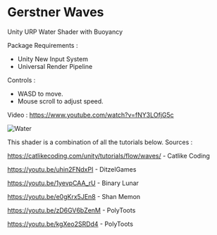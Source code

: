 # Gerstner Waves
Unity URP Water Shader with Buoyancy

Package Requirements :
- Unity New Input System
- Universal Render Pipeline

Controls :
- WASD to move.
- Mouse scroll to adjust speed.

Video : https://www.youtube.com/watch?v=fNY3LOfjG5c

![Water](https://user-images.githubusercontent.com/91436084/156456698-376d9f65-9bef-4359-a647-ec11c90e7816.png)

This shader is a combination of all the tutorials below.
Sources :

https://catlikecoding.com/unity/tutorials/flow/waves/ - Catlike Coding

https://youtu.be/uhin2FNdxPI - DitzelGames

https://youtu.be/1yevpCAA_rU - Binary Lunar

https://youtu.be/e0gKrx5JEn8 - Shan Memon

https://youtu.be/zD6GV6bZenM - PolyToots

https://youtu.be/kgXeo2SRDd4 - PolyToots
